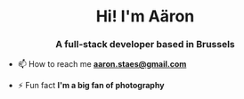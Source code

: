 <h1 align="center">Hi! I'm Aäron</h1>
<h3 align="center">A full-stack developer based in Brussels</h3>

- 📫 How to reach me **aaron.staes@gmail.com**

- ⚡ Fun fact **I'm a big fan of photography**
